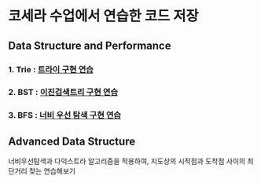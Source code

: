 # 코세라 수업에서 연습한 코드 저장   
## Data Structure and Performance
### 1. Trie : [트라이 구현 연습](https://github.com/junu0516/Data_Structure/tree/main/Trie)   
### 2. BST : [이진검색트리 구현 연습](https://github.com/junu0516/-Coursera-Data_Structure/tree/main/BinarySearchTree)   
### 3. BFS : [너비 우선 탐색 구현 연습](https://github.com/junu0516/-Coursera-Data_Structure/blob/main/BreadthFirstSearch/Structure.java)   
   
## Advanced Data Structure   
너비우선탐색과 다익스트라 알고리즘을 적용하여, 지도상의 시작점과 도착점 사이의 최단거리 찾는 연습해보기


